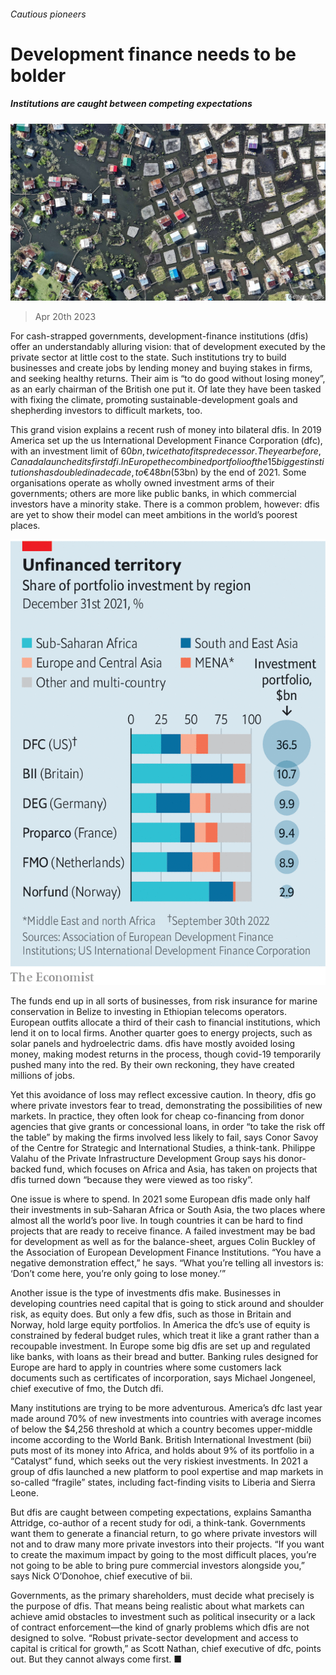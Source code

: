 ###### Cautious pioneers

# Development finance needs to be bolder 

##### Institutions are caught between competing expectations 

![image](images/20230422_FNP504.jpg) 

> Apr 20th 2023 

For cash-strapped governments, development-finance institutions (dfis) offer an understandably alluring vision: that of development executed by the private sector at little cost to the state. Such institutions try to build businesses and create jobs by lending money and buying stakes in firms, and seeking healthy returns. Their aim is “to do good without losing money”, as an early chairman of the British one put it. Of late they have been tasked with fixing the climate, promoting sustainable-development goals and shepherding investors to difficult markets, too.

This grand vision explains a recent rush of money into bilateral dfis. In 2019 America set up the us International Development Finance Corporation (dfc), with an investment limit of $60bn, twice that of its predecessor. The year before, Canada launched its first dfi. In Europe the combined portfolio of the 15 biggest institutions has doubled in a decade, to €48bn ($53bn) by the end of 2021. Some organisations operate as wholly owned investment arms of their governments; others are more like public banks, in which commercial investors have a minority stake. There is a common problem, however: dfis are yet to show their model can meet ambitions in the world’s poorest places. 

![image](images/20230422_FNC795.png) 


The funds end up in all sorts of businesses, from risk insurance for marine conservation in Belize to investing in Ethiopian telecoms operators. European outfits allocate a third of their cash to financial institutions, which lend it on to local firms. Another quarter goes to energy projects, such as solar panels and hydroelectric dams. dfis have mostly avoided losing money, making modest returns in the process, though covid-19 temporarily pushed many into the red. By their own reckoning, they have created millions of jobs.

Yet this avoidance of loss may reflect excessive caution. In theory, dfis go where private investors fear to tread, demonstrating the possibilities of new markets. In practice, they often look for cheap co-financing from donor agencies that give grants or concessional loans, in order “to take the risk off the table” by making the firms involved less likely to fail, says Conor Savoy of the Centre for Strategic and International Studies, a think-tank. Philippe Valahu of the Private Infrastructure Development Group says his donor-backed fund, which focuses on Africa and Asia, has taken on projects that dfis turned down “because they were viewed as too risky”.

One issue is where to spend. In 2021 some European dfis made only half their investments in sub-Saharan Africa or South Asia, the two places where almost all the world’s poor live. In tough countries it can be hard to find projects that are ready to receive finance. A failed investment may be bad for development as well as for the balance-sheet, argues Colin Buckley of the Association of European Development Finance Institutions. “You have a negative demonstration effect,” he says. “What you’re telling all investors is: ‘Don’t come here, you’re only going to lose money.’”

Another issue is the type of investments dfis make. Businesses in developing countries need capital that is going to stick around and shoulder risk, as equity does. But only a few dfis, such as those in Britain and Norway, hold large equity portfolios. In America the dfc’s use of equity is constrained by federal budget rules, which treat it like a grant rather than a recoupable investment. In Europe some big dfis are set up and regulated like banks, with loans as their bread and butter. Banking rules designed for Europe are hard to apply in countries where some customers lack documents such as certificates of incorporation, says Michael Jongeneel, chief executive of fmo, the Dutch dfi.

Many institutions are trying to be more adventurous. America’s dfc last year made around 70% of new investments into countries with average incomes of below the $4,256 threshold at which a country becomes upper-middle income according to the World Bank. British International Investment (bii) puts most of its money into Africa, and holds about 9% of its portfolio in a “Catalyst” fund, which seeks out the very riskiest investments. In 2021 a group of dfis launched a new platform to pool expertise and map markets in so-called “fragile” states, including fact-finding visits to Liberia and Sierra Leone.

But dfis are caught between competing expectations, explains Samantha Attridge, co-author of a recent study for odi, a think-tank. Governments want them to generate a financial return, to go where private investors will not and to draw many more private investors into their projects. “If you want to create the maximum impact by going to the most difficult places, you’re not going to be able to bring pure commercial investors alongside you,” says Nick O’Donohoe, chief executive of bii.

Governments, as the primary shareholders, must decide what precisely is the purpose of dfis. That means being realistic about what markets can achieve amid obstacles to investment such as political insecurity or a lack of contract enforcement—the kind of gnarly problems which dfis are not designed to solve. “Robust private-sector development and access to capital is critical for growth,” as Scott Nathan, chief executive of dfc, points out. But they cannot always come first. ■


